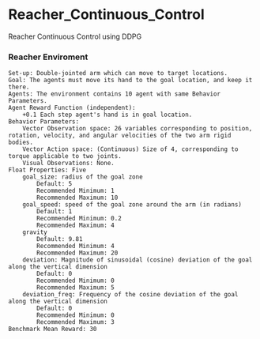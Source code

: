# Reacher_Continuous_Control
Reacher Continuous Control using DDPG
### Reacher Enviroment

    Set-up: Double-jointed arm which can move to target locations.
    Goal: The agents must move its hand to the goal location, and keep it there.
    Agents: The environment contains 10 agent with same Behavior Parameters.
    Agent Reward Function (independent):
        +0.1 Each step agent's hand is in goal location.
    Behavior Parameters:
        Vector Observation space: 26 variables corresponding to position, rotation, velocity, and angular velocities of the two arm rigid bodies.
        Vector Action space: (Continuous) Size of 4, corresponding to torque applicable to two joints.
        Visual Observations: None.
    Float Properties: Five
        goal_size: radius of the goal zone
            Default: 5
            Recommended Minimum: 1
            Recommended Maximum: 10
        goal_speed: speed of the goal zone around the arm (in radians)
            Default: 1
            Recommended Minimum: 0.2
            Recommended Maximum: 4
        gravity
            Default: 9.81
            Recommended Minimum: 4
            Recommended Maximum: 20
        deviation: Magnitude of sinusoidal (cosine) deviation of the goal along the vertical dimension
            Default: 0
            Recommended Minimum: 0
            Recommended Maximum: 5
        deviation_freq: Frequency of the cosine deviation of the goal along the vertical dimension
            Default: 0
            Recommended Minimum: 0
            Recommended Maximum: 3
    Benchmark Mean Reward: 30
